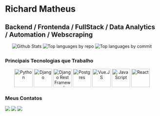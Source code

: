 # Richard Matheus 

## Backend / Frontenda / FullStack / Data Analytics / Automation / Webscraping

<div align="center">

![Github Stats](http://github-profile-summary-cards.vercel.app/api/cards/profile-details?username=RichardMatheus929&theme=github_dark)
![Top languages by repo](http://github-profile-summary-cards.vercel.app/api/cards/repos-per-language?username=RichardMatheus929&theme=github_dark) 
![Top languages by commit](http://github-profile-summary-cards.vercel.app/api/cards/most-commit-language?username=RichardMatheus929&theme=github_dark)

##

</div>

### Principais Tecnologias que Trabalho

<div align="center">

<img height="60" src="https://cdn.jsdelivr.net/gh/devicons/devicon/icons/python/python-original.svg" alt="Python" />
<img height="60" src="https://cdn.jsdelivr.net/gh/devicons/devicon@latest/icons/django/django-plain-wordmark.svg" alt="Django" />          
<img height="60" src="https://cdn.jsdelivr.net/gh/devicons/devicon/icons/djangorest/djangorest-plain.svg" alt="Django Rest Framework" />
<img height="60" src="https://cdn.jsdelivr.net/gh/devicons/devicon/icons/postgresql/postgresql-original.svg" alt="Postgres" />
<img height="60" src="https://cdn.jsdelivr.net/gh/devicons/devicon@latest/icons/vuejs/vuejs-original-wordmark.svg" alt="Vue.JS"/>
<img height="60" src="https://cdn.jsdelivr.net/gh/devicons/devicon/icons/javascript/javascript-original.svg" alt="JavaScript" />

<img height="60" src="https://cdn.jsdelivr.net/gh/devicons/devicon/icons/react/react-original.svg" alt="React" />

</div>

### Meus Contatos    
<div>
<a href="https://instagram.com/richardmatheus03" target="_blank"><img loading="lazy" src="https://img.shields.io/badge/-Instagram-%23E4405F?style=for-the-badge&logo=instagram&logoColor=white" target="_blank"></a>
<a href = "mailto:richardmatheus929@gmail.com"><img loading="lazy" src="https://img.shields.io/badge/Gmail-D14836?style=for-the-badge&logo=gmail&logoColor=white" target="_blank"></a>
<a href="https://www.linkedin.com/in/richardmatheus03" target="_blank"><img loading="lazy" src="https://img.shields.io/badge/-LinkedIn-%230077B5?style=for-the-badge&logo=linkedin&logoColor=white" target="_blank"></a>   
</div>
